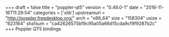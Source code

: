 +++
draft = false
title = "poppler-qt5"
version = "0.49.0-1"
date = "2016-11-16T11:29:54"
categories = ['xlib']
upstreamurl = "http://poppler.freedesktop.org/"
arch = "x86_64"
size = "158304"
usize = "623164"
sha1sum = "ca42626575bf9c95a05a66d15cda9cf9f9287b2c"
+++
Poppler QT5 bindings